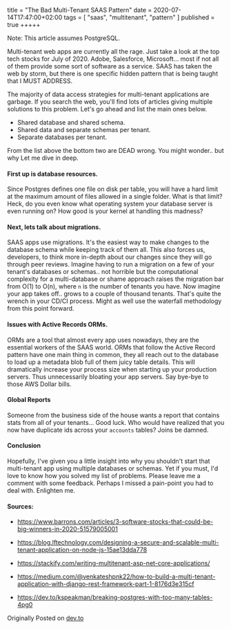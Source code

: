 title = "The Bad Multi-Tenant SAAS Pattern"
date = 2020-07-14T17:47:00+02:00
tags = [
    "saas",
    "multitenant",
    "pattern"
]
published = true
+++++

Note: This article assumes PostgreSQL.

Multi-tenant web apps are currently all the rage. Just take a look at the top tech stocks for July of 2020. Adobe, Salesforce, Microsoft... most if not all of them provide some sort of software as a service. SAAS has taken the web by storm, but there is one specific hidden pattern that is being taught that I MUST ADDRESS.

The majority of data access strategies for multi-tenant applications are garbage. If you search the web, you'll find lots of articles giving multiple solutions to this problem. Let's go ahead and list the main ones below.

- Shared database and shared schema.
- Shared data and separate schemas per tenant.
- Separate databases per tenant.

From the list above the bottom two are DEAD wrong. You might wonder.. but why Let me dive in deep.

#### First up is database resources.

Since Postgres defines one file on disk per table, you will have a hard limit at the maximum amount of files allowed in a single folder. What is that limit? Heck, do you even know what operating system your database server is even running on? How good is your kernel at handling this madness?

#### Next, lets talk about migrations. 

SAAS apps use migrations. It's the easiest way to make changes to the database schema while keeping track of them all. This also forces us, developers, to think more in-depth about our changes since they will go through peer reviews. Imagine having to run a migration on a few of your tenant's databases or schemas.. not horrible but the computational complexity for a multi-database or shame approach raises the migration bar from O(1) to O(n), where `n` is the number of tenants you have. Now imagine your app takes off.. grows to a couple of thousand tenants. That's quite the wrench in your CD/CI process. Might as well use the waterfall methodology from this point forward.

#### Issues with Active Records ORMs.

ORMs are a tool that almost every app uses nowadays, they are the essential workers of the SAAS world. ORMs that follow the Active Record pattern have one main thing in common, they all reach out to the database to load up a metadata blob full of them juicy table details. This will dramatically increase your process size when starting up your production servers. Thus unnecessarily bloating your app servers. Say bye-bye to those AWS Dollar bills.

#### Global Reports

Someone from the business side of the house wants a report that contains stats from all of your tenants... Good luck. Who would have realized that you now have duplicate ids across your `accounts` tables? Joins be damned.

#### Conclusion

Hopefully, I've given you a little insight into why you shouldn't start that multi-tenant app using multiple databases or schemas. Yet if you must, I'd love to know how you solved my list of problems. Please leave me a comment with some feedback. Perhaps I missed a pain-point you had to deal with. Enlighten me.


#### Sources:
- https://www.barrons.com/articles/3-software-stocks-that-could-be-big-winners-in-2020-51579005001

- https://blog.lftechnology.com/designing-a-secure-and-scalable-multi-tenant-application-on-node-js-15ae13dda778

- https://stackify.com/writing-multitenant-asp-net-core-applications/

- https://medium.com/@venkateshpnk22/how-to-build-a-multi-tenant-application-with-django-rest-framework-part-1-8176d3e315cf

- https://dev.to/kspeakman/breaking-postgres-with-too-many-tables-4pg0

Originally Posted on [dev.to](https://dev.to/mrbrazel/the-bad-multi-tenant-saas-pattern-20b4)
